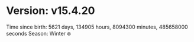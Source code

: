 # Version: v15.4.20
Time since birth: 5621 days, 134905 hours, 8094300 minutes, 485658000 seconds
Season: Winter ❄️

